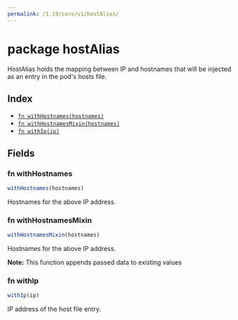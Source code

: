 ```yaml
---
permalink: /1.19/core/v1/hostAlias/
---
```


# package hostAlias

HostAlias holds the mapping between IP and hostnames that will be injected as an entry in the pod's hosts file.

## Index

* [`fn withHostnames(hostnames)`](#fn-withhostnames)
* [`fn withHostnamesMixin(hostnames)`](#fn-withhostnamesmixin)
* [`fn withIp(ip)`](#fn-withip)

## Fields

### fn withHostnames

```ts
withHostnames(hostnames)
```

Hostnames for the above IP address.

### fn withHostnamesMixin

```ts
withHostnamesMixin(hostnames)
```

Hostnames for the above IP address.

**Note:** This function appends passed data to existing values

### fn withIp

```ts
withIp(ip)
```

IP address of the host file entry.